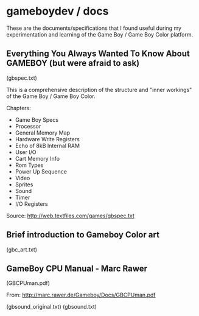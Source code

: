 gameboydev / docs
=================

These are the documents/specifications that I found useful during my experimentation and learning of the Game Boy / Game Boy Color platform.



Everything You Always Wanted To Know About GAMEBOY (but were afraid to ask)
---------------------------------------------------------------------------

(gbspec.txt)

This is a comprehensive description of the structure and "inner workings" of the Game Boy / Game Boy Color.

Chapters:
  * Game Boy Specs
  * Processor
  * General Memory Map
  * Hardware Write Registers
  * Echo of 8kB Internal RAM
  * User I/O
  * Cart Memory Info
  * Rom Types
  * Power Up Sequence
  * Video
  * Sprites
  * Sound
  * Timer
  * I/O Registers

Source: http://web.textfiles.com/games/gbspec.txt



Brief introduction to Gameboy Color art
---------------------------------------

(gbc_art.txt)


GameBoy CPU Manual - Marc Rawer
-------------------------------

(GBCPUman.pdf)

From: http://marc.rawer.de/Gameboy/Docs/GBCPUman.pdf


(gbsound_original.txt)
(gbsound.txt)
